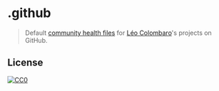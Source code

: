 # .github

> Default [community health files](https://help.github.com/en/articles/creating-a-default-community-health-file-for-your-organization) for [Léo Colombaro](https://colombaro.fr/)'s projects on GitHub.

## License

[![CC0](https://mirrors.creativecommons.org/presskit/buttons/88x31/svg/cc-zero.svg)](https://creativecommons.org/publicdomain/zero/1.0)
